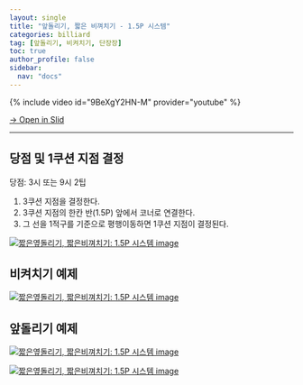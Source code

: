 ```yaml
---
layout: single
title: "앞돌리기, 짧은 비껴치기 - 1.5P 시스템"
categories: billiard
tag: [앞돌리기, 비켜치기, 단장장] 
toc: true
author_profile: false
sidebar:
  nav: "docs"
---
```


{% include video id="9BeXgY2HN-M" provider="youtube" %}

[→ Open in Slid](https://slid.cc/docs/1456506063754787a56596c5f4ee811a)

---

## 당점 및 1쿠션 지점 결정

당점: 3시 또는 9시 2팁
1. 3쿠션 지점을 결정한다.
2. 3쿠션 지점의 한칸 반(1.5P) 앞에서 코너로 연결한다.
3. 그 선을 1적구를 기준으로 평행이동하면 1쿠션 지점이 결정된다.

[![짧은옆돌리기, 짧은비껴치기: 1.5P 시스템 image](https://slid-users-assets-v1-seoul.s3.ap-northeast-2.amazonaws.com/public/capture_images/1456506063754787a56596c5f4ee811a/7251971e-fdd4-4b30-9e88-541801003775.png)](https://slid.cc/vdocs/1456506063754787a56596c5f4ee811a?v=52ce9271f7794e178cdf22c05151a057&start=99.13957204768371)


## 비켜치기 예제

[![짧은옆돌리기, 짧은비껴치기: 1.5P 시스템 image](https://slid-users-assets-v1-seoul.s3.ap-northeast-2.amazonaws.com/public/capture_images/1456506063754787a56596c5f4ee811a/0ee00bd5-1ecc-40ad-9044-e0f86b0d0b35.png)](https://slid.cc/vdocs/1456506063754787a56596c5f4ee811a?v=52ce9271f7794e178cdf22c05151a057&start=108.19147799046326)


## 앞돌리기 예제

[![짧은옆돌리기, 짧은비껴치기: 1.5P 시스템 image](https://slid-users-assets-v1-seoul.s3.ap-northeast-2.amazonaws.com/public/capture_images/1456506063754787a56596c5f4ee811a/ed525835-02cc-4e86-bbab-74e488a034bc.png)](https://slid.cc/vdocs/1456506063754787a56596c5f4ee811a?v=52ce9271f7794e178cdf22c05151a057&start=124.30905005340576)

[![짧은옆돌리기, 짧은비껴치기: 1.5P 시스템 image](https://slid-users-assets-v1-seoul.s3.ap-northeast-2.amazonaws.com/public/capture_images/1456506063754787a56596c5f4ee811a/8d73daf8-25e2-4def-bbd1-291403ce7ea5.png)](https://slid.cc/vdocs/1456506063754787a56596c5f4ee811a?v=52ce9271f7794e178cdf22c05151a057&start=132.496990956131)


‏‏‎ ‎
